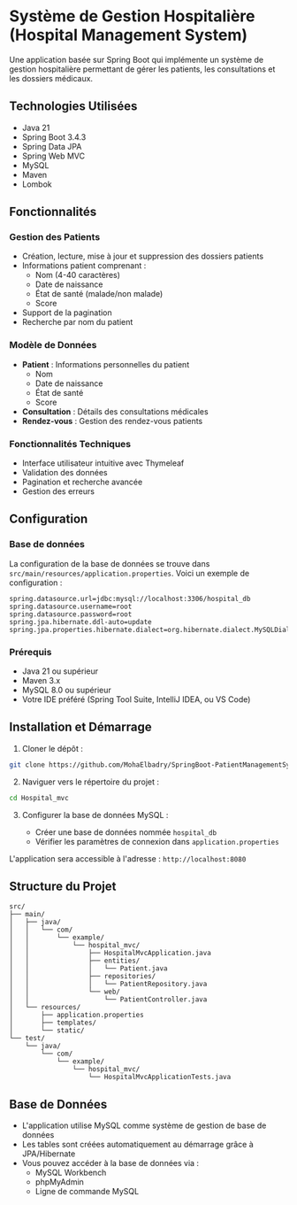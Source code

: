 # Système de Gestion Hospitalière (Hospital Management System)

Une application basée sur Spring Boot qui implémente un système de gestion hospitalière permettant de gérer les patients, les consultations et les dossiers médicaux.

## Technologies Utilisées

- Java 21
- Spring Boot 3.4.3
- Spring Data JPA
- Spring Web MVC
- MySQL
- Maven
- Lombok

## Fonctionnalités

### Gestion des Patients

- Création, lecture, mise à jour et suppression des dossiers patients
- Informations patient comprenant :
  - Nom (4-40 caractères)
  - Date de naissance
  - État de santé (malade/non malade)
  - Score
- Support de la pagination
- Recherche par nom du patient

### Modèle de Données

- **Patient** : Informations personnelles du patient
  - Nom
  - Date de naissance
  - État de santé
  - Score
- **Consultation** : Détails des consultations médicales
- **Rendez-vous** : Gestion des rendez-vous patients

### Fonctionnalités Techniques

- Interface utilisateur intuitive avec Thymeleaf
- Validation des données
- Pagination et recherche avancée
- Gestion des erreurs

## Configuration

### Base de données

La configuration de la base de données se trouve dans `src/main/resources/application.properties`. Voici un exemple de configuration :

```properties
spring.datasource.url=jdbc:mysql://localhost:3306/hospital_db
spring.datasource.username=root
spring.datasource.password=root
spring.jpa.hibernate.ddl-auto=update
spring.jpa.properties.hibernate.dialect=org.hibernate.dialect.MySQLDialect
```

### Prérequis

- Java 21 ou supérieur
- Maven 3.x
- MySQL 8.0 ou supérieur
- Votre IDE préféré (Spring Tool Suite, IntelliJ IDEA, ou VS Code)

## Installation et Démarrage

1. Cloner le dépôt :

```bash
git clone https://github.com/MohaElbadry/SpringBoot-PatientManagementSystem-TP3.git
```

2. Naviguer vers le répertoire du projet :

```bash
cd Hospital_mvc
```

3. Configurer la base de données MySQL :

   - Créer une base de données nommée `hospital_db`
   - Vérifier les paramètres de connexion dans `application.properties`


L'application sera accessible à l'adresse : `http://localhost:8080`

## Structure du Projet

```text
src/
├── main/
│   ├── java/
│   │   └── com/
│   │       └── example/
│   │           └── hospital_mvc/
│   │               ├── HospitalMvcApplication.java
│   │               ├── entities/
│   │               │   └── Patient.java
│   │               ├── repositories/
│   │               │   └── PatientRepository.java
│   │               └── web/
│   │                   └── PatientController.java
│   └── resources/
│       ├── application.properties
│       ├── templates/
│       └── static/
└── test/
    └── java/
        └── com/
            └── example/
                └── hospital_mvc/
                    └── HospitalMvcApplicationTests.java
```




## Base de Données

- L'application utilise MySQL comme système de gestion de base de données
- Les tables sont créées automatiquement au démarrage grâce à JPA/Hibernate
- Vous pouvez accéder à la base de données via :
  - MySQL Workbench
  - phpMyAdmin
  - Ligne de commande MySQL
